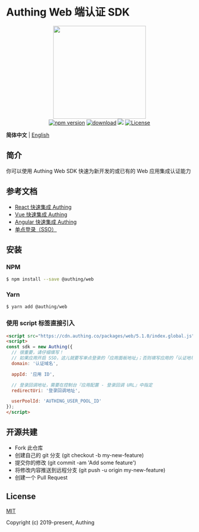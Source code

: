 # Authing Web 端认证 SDK

<div align=center>
  <img width="250" src="https://files.authing.co/authing-console/authing-logo-new-20210924.svg" />
</div>

<div align=center>
  <a href="https://badge.fury.io/js/@authing%2Fweb" target="_blank"><img src="https://badge.fury.io/js/@authing%2Fweb.svg" alt="npm version"></a>
  <a href="https://npmcharts.com/compare/@authing/web" target="_blank"><img src="https://img.shields.io/npm/dm/@authing/web" alt="download"></a>
  <a href="https://forum.authing.cn/" target="_blank"><img src="https://img.shields.io/badge/chat-forum-blue" /></a>
  <a href="https://opensource.org/licenses/MIT" target="_blank"><img src="https://img.shields.io/badge/License-MIT-success" alt="License"></a>
</div>

**简体中文** | [English](./README.md)

## 简介

你可以使用 Authing Web SDK 快速为新开发的或已有的 Web 应用集成认证能力

## 参考文档

- [React 快速集成 Authing](https://docs.authing.cn/v2/quickstarts/spa/react.html)
- [Vue 快速集成 Authing](https://docs.authing.cn/v2/quickstarts/spa/vue.html)
- [Angular 快速集成 Authing](https://docs.authing.cn/v2/quickstarts/spa/angular.html)
- [单点登录（SSO）](https://docs.authing.cn/v2/reference/sdk-for-sso-spa.html)


## 安装

### NPM

```bash
$ npm install --save @authing/web
```

### Yarn

```bash
$ yarn add @authing/web
```

### 使用 script 标签直接引入

```html
<script src="https://cdn.authing.co/packages/web/5.1.0/index.global.js"></script>
<script>
const sdk = new Authing({
  // 很重要，请仔细填写！
  // 如果应用开启 SSO，这儿就要写单点登录的「应用面板地址」；否则填写应用的「认证地址」。
  domain: '认证域名',

  appId: '应用 ID',

  // 登录回调地址，需要在控制台『应用配置 - 登录回调 URL』中指定
  redirectUri: '登录回调地址',

  userPoolId: 'AUTHING_USER_POOL_ID'
});
</script>
```


## 开源共建

- Fork 此仓库
- 创建自己的 git 分支 (git checkout -b my-new-feature)
- 提交你的修改 (git commit -am 'Add some feature')
- 将修改内容推送到远程分支 (git push -u origin my-new-feature)
- 创建一个 Pull Request

## License

[MIT](https://opensource.org/licenses/MIT)

Copyright (c) 2019-present, Authing
